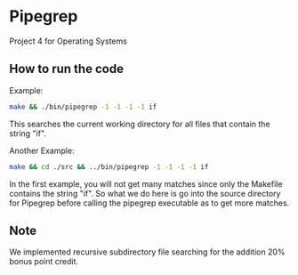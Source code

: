 # Pipegrep

Project 4 for Operating Systems

## How to run the code

Example:

```bash
make && ./bin/pipegrep -1 -1 -1 -1 if

```

This searches the current working directory for all files that contain the string "if".

Another Example:

```bash
make && cd ./src && ../bin/pipegrep -1 -1 -1 -1 if
```

In the first example, you will not get many matches since only the Makefile contains
the string "if". So what we do here is go into the source directory for Pipegrep
before calling the pipegrep executable as to get more matches.

## Note

We implemented recursive subdirectory file searching for the addition 20% bonus point credit.
